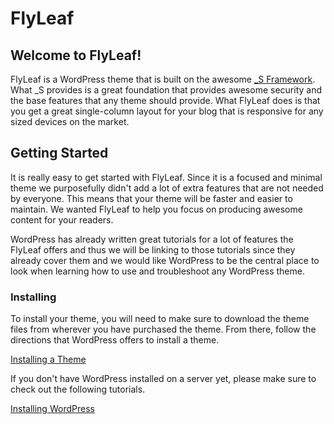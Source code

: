 FlyLeaf
===

Welcome to FlyLeaf! 
---------------
FlyLeaf is a WordPress theme that is built on the awesome [_S Framework](http://underscores.me). What _S provides is a great foundation that provides awesome security and the base features that any theme should provide. What FlyLeaf does is that you get a great single-column layout for your blog that is responsive for any sized devices on the market. 

Getting Started
---------------
 It is really easy to get started with FlyLeaf. Since it is a focused and minimal theme we purposefully didn't add a lot of extra features that are not needed by everyone. This means that your theme will be faster and easier to maintain. We wanted FlyLeaf to help you focus on producing awesome content for your readers. 

 WordPress has already written great tutorials for a lot of features the FlyLeaf offers and thus we will be linking to those tutorials since they already cover them and we would like WordPress to be the central place to look when learning how to use and troubleshoot any WordPress theme. 

### Installing

To install your theme, you will need to make sure to download the theme files from wherever you have purchased the theme. From there, follow the directions that WordPress offers to install a theme. 

[Installing a Theme](http://codex.wordpress.org/Using_Themes)

If you don't have WordPress installed on a server yet, please make sure to check out the following tutorials. 

[Installing WordPress](http://codex.wordpress.org/Installing_WordPress)